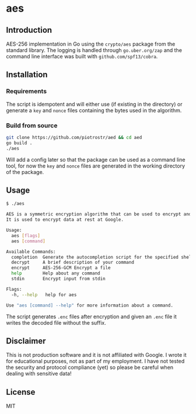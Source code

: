 # aes

## Introduction

AES-256 implementation in Go using the `crypto/aes` package from the standard
library. The logging is handled through `go.uber.org/zap` and the command line
interface was built with `github.com/spf13/cobra`.

## Installation

### Requirements

The script is idempotent and will either use (if existing in the directory) or
generate a `key` and `nonce` files containing the bytes used in the algorithm.

### Build from source

```sh
git clone https://github.com/piotrostr/aed && cd aed
go build .
./aes
```

Will add a config later so that the package can be used as a command line tool,
for now the `key` and `nonce` files are generated in the working directory of
the package.

## Usage

```sh
$ ./aes

AES is a symmetric encryption algorithm that can be used to encrypt and decrypt data.
It is used to encrypt data at rest at Google.

Usage:
  aes [flags]
  aes [command]

Available Commands:
  completion  Generate the autocompletion script for the specified shell
  decrypt     A brief description of your command
  encrypt     AES-256-GCM Encrypt a file
  help        Help about any command
  stdin       Encrypt input from stdin

Flags:
  -h, --help   help for aes

Use "aes [command] --help" for more information about a command.
```

The script generates `.enc` files after encryption and given an `.enc` file it
writes the decoded file without the suffix.

## Disclaimer

This is not production software and it is not affiliated with Google. I wrote
it for educational purposes, not as part of my employment. I have not tested
the security and protocol compliance (yet) so please be careful when dealing
with sensitive data!

## License

MIT
